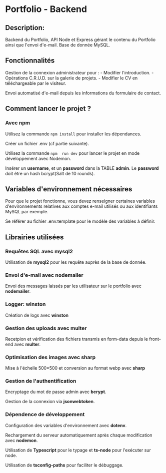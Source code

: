 # Portfolio - Backend

## Description:

Backend du Portfolio, API Node et Express gérant le contenu du Portfolio ainsi que l'envoi d'e-mail. Base de donnée MySQL.

## Fonctionnalités

Gestion de la connexion administrateur pour : - Modifier l'introduction. - Opérations C.R.U.D. sur la galerie de projets. - Modifier le CV en téléchargeable par le visiteur.

Envoi automatisé d'e-mail depuis les informations du formulaire de contact.

## Comment lancer le projet ?

### Avec npm

Utilisez la commande `npm install` pour installer les dépendances.

Créer un fichier .env (cf partie suivante).

Utilisez la commande `npm  run dev` pour lancer le projet en mode développement avec Nodemon.

Insérer un **username**, et un **password** dans la TABLE **admin**. Le **password** doit être un hash bcrypt(Salt de 10 rounds).

## Variables d'environnement nécessaires

Pour que le projet fonctionne, vous devez renseigner certaines variables d'environnements relatives aux comptes e-mail utilisés ou aux identifiants MySQL par exemple.

Se référer au fichier .env.template pour le modèle des variables à définir.

## Librairies utilisées

### Requêtes SQL avec mysql2

Utilisation de **mysql2** pour les requête auprès de la base de donnée.

### Envoi d'e-mail avec nodemailer

Envoi des messages laissés par les utilisateur sur le portfolio avec **nodemailer**.

### Logger: winston

Création de logs avec **winston**

### Gestion des uploads avec multer

Recetpion et vérification des fichiers transmis en form-data depuis le front-end avec **multer**.

### Optimisation des images avec sharp

Mise à l'échelle 500\*500 et conversion au format webp avec **sharp**

### Gestion de l'authentification

Encryptage du mot de passe admin avec **bcrypt**.

Gestion de la connexion via **jsonwebtoken**.

### Dépendence de développement

Configuration des variables d'environnement avec **dotenv**.

Rechargement du serveur automatiquement après chaque modification avec **nodemon**.

Utilisation de **Typescript** pour le typage et **ts-node** pour l'exécuter sur node.

Utilisation de **tsconfig-paths** pour faciliter le débuggage.
